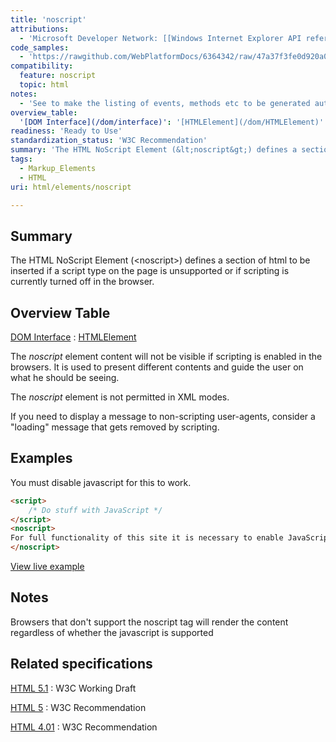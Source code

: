 ```yaml
---
title: 'noscript'
attributions:
  - 'Microsoft Developer Network: [[Windows Internet Explorer API reference](http://msdn.microsoft.com/en-us/library/ie/hh828809%28v=vs.85%29.aspx) Article]'
code_samples:
  - 'https://rawgithub.com/WebPlatformDocs/6364342/raw/47a37f3fe0d920a0c6a8a7974dca473589f1e4f5/dabblet.html'
compatibility:
  feature: noscript
  topic: html
notes:
  - 'See to make the listing of events, methods etc to be generated automatically instead of being hardcoded.'
overview_table:
  '[DOM Interface](/dom/interface)': '[HTMLElement](/dom/HTMLElement)'
readiness: 'Ready to Use'
standardization_status: 'W3C Recommendation'
summary: 'The HTML NoScript Element (&lt;noscript&gt;) defines a section of html to be inserted if a script type on the page is unsupported or if scripting is currently turned off in the browser.'
tags:
  - Markup_Elements
  - HTML
uri: html/elements/noscript

---
```

## Summary

The HTML NoScript Element (&lt;noscript&gt;) defines a section of html to be inserted if a script type on the page is unsupported or if scripting is currently turned off in the browser.

## Overview Table

[DOM Interface](/dom/interface)
:   [HTMLElement](/dom/HTMLElement)

The *noscript* element content will not be visible if scripting is enabled in the browsers. It is used to present different contents and guide the user on what he should be seeing.

The *noscript* element is not permitted in XML modes.

If you need to display a message to non-scripting user-agents, consider a "loading" message that gets removed by scripting.

## Examples

You must disable javascript for this to work.

``` html
<script>
    /* Do stuff with JavaScript */
</script>
<noscript>
For full functionality of this site it is necessary to enable JavaScript. Here are the <a href="http://www.enable-javascript.com/" >instructions how to enable JavaScript in your web browser</a>.
</noscript>
```

[View live example](https://rawgithub.com/WebPlatformDocs/6364342/raw/47a37f3fe0d920a0c6a8a7974dca473589f1e4f5/dabblet.html)

## Notes

Browsers that don't support the noscript tag will render the content regardless of whether the javascript is supported

## Related specifications

[HTML 5.1](http://www.w3.org/TR/html51/scripting-1.html#the-noscript-element)
:   W3C Working Draft

[HTML 5](http://www.w3.org/TR/html5/scripting-1.html#the-noscript-element)
:   W3C Recommendation

[HTML 4.01](http://www.w3.org/TR/html401/interact/scripts.html#edef-NOSCRIPT)
:   W3C Recommendation
